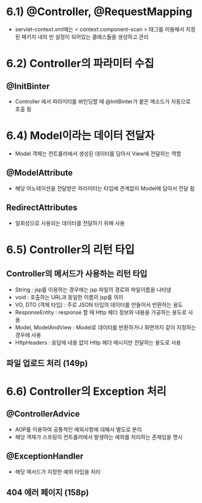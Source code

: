 # 6.1) @Controller, @RequestMapping

-   servlet-context.xml에는 < context:component-scan > 태그를 이용해서 지정된 패키지 내의 빈 설정이 되어있는 클래스들을 생성하고 관리

# 6.2) Controller의 파라미터 수집

## @InitBinter

-   Controller 에서 파라미터를 바인딩할 때 @InitBinter가 붙은 메소드가 자동으로 호출 됨

# 6.4) Model이라는 데이터 전달자

-   Model 객체는 컨트롤러에서 생성된 데이터를 담아서 View에 전달하는 역할

## @ModelAttribute

-   해당 어노테이션을 전달받은 파라미터는 타입에 관계없이 Model에 담아서 전달 됨

## RedirectAttributes

-   일회성으로 사용되는 데이터를 전달하기 위해 사용

# 6.5) Controller의 리턴 타입

## Controller의 메서드가 사용하는 리턴 타입

-   String : jsp를 이용하는 경우에는 jsp 파일의 경로와 파일이름을 나타냄
-   void : 호출하는 URL과 동일한 이름의 jsp를 의미
-   VO, DTO (객체 타입) : 주로 JSON 타입의 데이터를 만들어서 반환하는 용도
-   ResponseEntity : response 할 때 Http 헤더 정보와 내용을 가공하는 용도로 사용
-   Model, ModelAndView : Model로 데이터를 반환하거나 화면까지 같이 지정하는 경우에 사용
-   HttpHeaders : 응답에 내용 없이 Http 헤더 메시지만 전달하는 용도로 사용

## 파일 업로드 처리 (149p)

# 6.6) Controller의 Exception 처리

## @ControllerAdvice

-   AOP를 이용하여 공통적인 예외사항에 대해서 별도로 분리
-   해당 객체가 스프링의 컨트롤러에서 발생하는 예외를 처리하는 존재임을 명시

## @ExceptionHandler

-   해당 메서드가 지정한 예외 타입을 처리

## 404 에러 페이지 (158p)